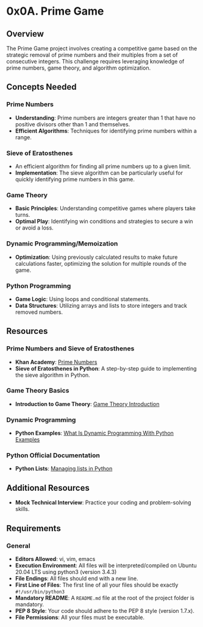# 0x0A. Prime Game

## Overview

The Prime Game project involves creating a competitive game based on the strategic removal of prime numbers and their multiples from a set of consecutive integers. This challenge requires leveraging knowledge of prime numbers, game theory, and algorithm optimization.

## Concepts Needed

### Prime Numbers
- **Understanding**: Prime numbers are integers greater than 1 that have no positive divisors other than 1 and themselves.
- **Efficient Algorithms**: Techniques for identifying prime numbers within a range.

### Sieve of Eratosthenes
- An efficient algorithm for finding all prime numbers up to a given limit.
- **Implementation**: The sieve algorithm can be particularly useful for quickly identifying prime numbers in this game.

### Game Theory
- **Basic Principles**: Understanding competitive games where players take turns.
- **Optimal Play**: Identifying win conditions and strategies to secure a win or avoid a loss.

### Dynamic Programming/Memoization
- **Optimization**: Using previously calculated results to make future calculations faster, optimizing the solution for multiple rounds of the game.

### Python Programming
- **Game Logic**: Using loops and conditional statements.
- **Data Structures**: Utilizing arrays and lists to store integers and track removed numbers.

## Resources

### Prime Numbers and Sieve of Eratosthenes
- **Khan Academy**: [Prime Numbers](https://www.khanacademy.org/math/pre-algebra/pre-algebra-factors-multiples/pre-algebra-prime-numbers/v/prime-numbers)
- **Sieve of Eratosthenes in Python**: A step-by-step guide to implementing the sieve algorithm in Python.

### Game Theory Basics
- **Introduction to Game Theory**: [Game Theory Introduction](https://www.khanacademy.org/economics-finance-domain/microeconomics/nash-equilibrium-tutorial)

### Dynamic Programming
- **Python Examples**: [What Is Dynamic Programming With Python Examples](https://www.datacamp.com/community/tutorials/tutorial-python-dynamic-programming)

### Python Official Documentation
- **Python Lists**: [Managing lists in Python](https://docs.python.org/3/tutorial/datastructures.html)

## Additional Resources
- **Mock Technical Interview**: Practice your coding and problem-solving skills.

## Requirements

### General
- **Editors Allowed**: vi, vim, emacs
- **Execution Environment**: All files will be interpreted/compiled on Ubuntu 20.04 LTS using python3 (version 3.4.3)
- **File Endings**: All files should end with a new line.
- **First Line of Files**: The first line of all your files should be exactly `#!/usr/bin/python3`
- **Mandatory README**: A `README.md` file at the root of the project folder is mandatory.
- **PEP 8 Style**: Your code should adhere to the PEP 8 style (version 1.7.x).
- **File Permissions**: All your files must be executable.
